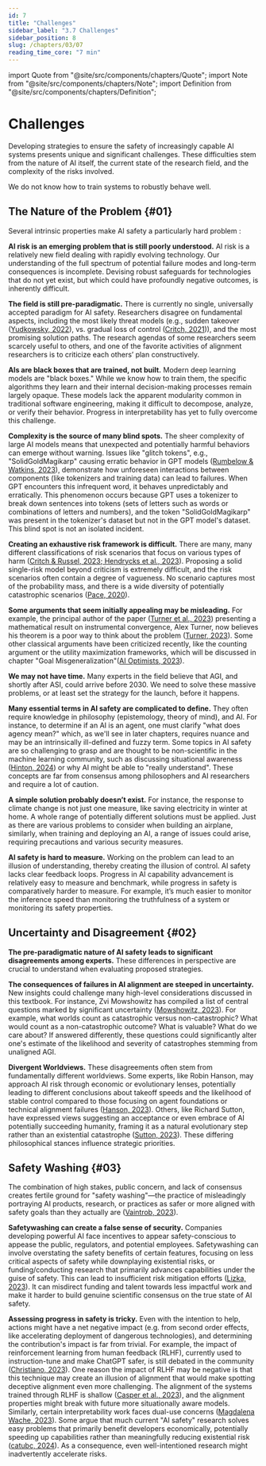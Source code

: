 ```yaml
---
id: 7
title: "Challenges"
sidebar_label: "3.7 Challenges"
sidebar_position: 8
slug: /chapters/03/07
reading_time_core: "7 min"
---
```

import Quote from "@site/src/components/chapters/Quote";
import Note from "@site/src/components/chapters/Note";
import Definition from "@site/src/components/chapters/Definition";

# Challenges

Developing strategies to ensure the safety of increasingly capable AI systems presents unique and significant challenges. These difficulties stem from the nature of AI itself, the current state of the research field, and the complexity of the risks involved.

<Quote speaker="Anthropic" position="" date="2023" source="([Anthropic, 2023](https://www.anthropic.com/news/core-views-on-ai-safety))">

We do not know how to train systems to robustly behave well.

</Quote>

## The Nature of the Problem {#01}

Several intrinsic properties make AI safety a particularly hard problem :

**AI risk is an emerging problem that is still poorly understood.** AI risk is a relatively new field dealing with rapidly evolving technology. Our understanding of the full spectrum of potential failure modes and long-term consequences is incomplete. Devising robust safeguards for technologies that do not yet exist, but which could have profoundly negative outcomes, is inherently difficult.

**The field is still pre-paradigmatic.** There is currently no single, universally accepted paradigm for AI safety. Researchers disagree on fundamental aspects, including the most likely threat models (e.g., sudden takeover ([Yudkowsky, 2022](https://www.alignmentforum.org/posts/uMQ3cqWDPHhjtiesc/agi-ruin-a-list-of-lethalities)), vs. gradual loss of control ([Critch, 2021](https://www.alignmentforum.org/posts/LpM3EAakwYdS6aRKf/what-multipolar-failure-looks-like-and-robust-agent-agnostic))), and the most promising solution paths. The research agendas of some researchers seem scarcely useful to others, and one of the favorite activities of alignment researchers is to criticize each others’ plan constructively.

**AIs are black boxes that are trained, not built.** Modern deep learning models are "black boxes." While we know how to train them, the specific algorithms they learn and their internal decision-making processes remain largely opaque. These models lack the apparent modularity common in traditional software engineering, making it difficult to decompose, analyze, or verify their behavior. Progress in interpretability has yet to fully overcome this challenge.

**Complexity is the source of many blind spots.** The sheer complexity of large AI models means that unexpected and potentially harmful behaviors can emerge without warning. Issues like "glitch tokens", e.g., "SolidGoldMagikarp" causing erratic behavior in GPT models ([Rumbelow & Watkins, 2023](https://www.alignmentforum.org/posts/aPeJE8bSo6rAFoLqg/solidgoldmagikarp-plus-prompt-generation)), demonstrate how unforeseen interactions between components (like tokenizers and training data) can lead to failures. When GPT encounters this infrequent word, it behaves unpredictably and erratically. This phenomenon occurs because GPT uses a tokenizer to break down sentences into tokens (sets of letters such as words or combinations of letters and numbers), and the token "SolidGoldMagikarp" was present in the tokenizer's dataset but not in the GPT model's dataset. This blind spot is not an isolated incident.

**Creating an exhaustive risk framework is difficult.** There are many, many different classifications of risk scenarios that focus on various types of harm ([Critch & Russel, 2023](https://arxiv.org/abs/2306.06924);[ Hendrycks et al., 2023](https://arxiv.org/abs/2306.12001)). Proposing a solid single-risk model beyond criticism is extremely difficult, and the risk scenarios often contain a degree of vagueness. No scenario captures most of the probability mass, and there is a wide diversity of potentially catastrophic scenarios ([Pace, 2020](https://www.lesswrong.com/posts/6jkGf5WEKMpMFXZp2/what-failure-looks-like-distilling-the-discussion)).

**Some arguments that seem initially appealing may be misleading.** For example, the principal author of the paper ([Turner et al., 2023](https://arxiv.org/abs/1912.01683)) presenting a mathematical result on instrumental convergence, Alex Turner, now believes his theorem is a poor way to think about the problem ([Turner, 2023](https://www.lesswrong.com/posts/dqSwccGTWyBgxrR58/turntrout-s-shortform-feed?commentId=Sw89AxHGJ5j7E7ETf)). Some other classical arguments have been criticized recently, like the counting argument or the utility maximization frameworks, which will be discussed in chapter "Goal Misgeneralization"([AI Optimists, 2023](https://optimists.ai/2023/11/28/ai-is-easy-to-control/)).

**We may not have time.** Many experts in the field believe that AGI, and shortly after ASI, could arrive before 2030. We need to solve these massive problems, or at least set the strategy for the launch, before it happens.

**Many essential terms in AI safety are complicated to define.** They often require knowledge in philosophy (epistemology, theory of mind), and AI. For instance, to determine if an AI is an agent, one must clarify "what does agency mean?" which, as we'll see in later chapters, requires nuance and may be an intrinsically ill-defined and fuzzy term. Some topics in AI safety are so challenging to grasp and are thought to be non-scientific in the machine learning community, such as discussing situational awareness ([Hinton, 2024](https://www.youtube.com/watch?v=N1TEjTeQeg0)) or why AI might be able to "really understand". These concepts are far from consensus among philosophers and AI researchers and require a lot of caution.

**A simple solution probably doesn’t exist.** For instance, the response to climate change is not just one measure, like saving electricity in winter at home. A whole range of potentially different solutions must be applied. Just as there are various problems to consider when building an airplane, similarly, when training and deploying an AI, a range of issues could arise, requiring precautions and various security measures.

**AI safety is hard to measure.** Working on the problem can lead to an illusion of understanding, thereby creating the illusion of control. AI safety lacks clear feedback loops. Progress in AI capability advancement is relatively easy to measure and benchmark, while progress in safety is comparatively harder to measure. For example, it’s much easier to monitor the inference speed than monitoring the truthfulness of a system or monitoring its safety properties.

## Uncertainty and Disagreement {#02}

**The pre-paradigmatic nature of AI safety leads to significant disagreements among experts.** These differences in perspective are crucial to understand when evaluating proposed strategies.

**The consequences of failures in AI alignment are steeped in uncertainty.** New insights could challenge many high-level considerations discussed in this textbook. For instance, Zvi Mowshowitz has compiled a list of central questions marked by significant uncertainty ([Mowshowitz, 2023](https://thezvi.substack.com/p/the-crux-list)). For example, what worlds count as catastrophic versus non-catastrophic? What would count as a non-catastrophic outcome? What is valuable? What do we care about? If answered differently, these questions could significantly alter one's estimate of the likelihood and severity of catastrophes stemming from unaligned AGI.

**Divergent Worldviews.** These disagreements often stem from fundamentally different worldviews. Some experts, like Robin Hanson, may approach AI risk through economic or evolutionary lenses, potentially leading to different conclusions about takeoff speeds and the likelihood of stable control compared to those focusing on agent foundations or technical alignment failures ([Hanson, 2023](https://www.overcomingbias.com/p/ai-risk-again)). Others, like Richard Sutton, have expressed views suggesting an acceptance or even embrace of AI potentially succeeding humanity, framing it as a natural evolutionary step rather than an existential catastrophe ([Sutton, 2023](https://www.youtube.com/watch?v=NgHFMolXs3U)). These differing philosophical stances influence strategic priorities.

## Safety Washing {#03}

The combination of high stakes, public concern, and lack of consensus creates fertile ground for "safety washing"—the practice of misleadingly portraying AI products, research, or practices as safer or more aligned with safety goals than they actually are ([Vaintrob, 2023](https://www.lesswrong.com/posts/PY3HEHc5fMQkTrQo4/beware-safety-washing)).

**Safetywashing can create a false sense of security.** Companies developing powerful AI face incentives to appear safety-conscious to appease the public, regulators, and potential employees. Safetywashing can involve overstating the safety benefits of certain features, focusing on less critical aspects of safety while downplaying existential risks, or funding/conducting research that primarily advances capabilities under the guise of safety. This can lead to insufficient risk mitigation efforts ([Lizka, 2023](https://forum.effectivealtruism.org/posts/f2qojPr8NaMPo2KJC/beware-safety-washing)). It can misdirect funding and talent towards less impactful work and make it harder to build genuine scientific consensus on the true state of AI safety.

**Assessing progress in safety is tricky.** Even with the intention to help, actions might have a net negative impact (e.g. from second order effects, like accelerating deployment of dangerous technologies), and determining the contribution's impact is far from trivial. For example, the impact of reinforcement learning from human feedback (RLHF), currently used to instruction-tune and make ChatGPT safer, is still debated in the community ([Christiano, 2023](https://www.alignmentforum.org/posts/vwu4kegAEZTBtpT6p/thoughts-on-the-impact-of-rlhf-research)). One reason the impact of RLHF may be negative is that this technique may create an illusion of alignment that would make spotting deceptive alignment even more challenging. The alignment of the systems trained through RLHF is shallow ([Casper et al., 2023](https://arxiv.org/abs/2307.15217)), and the alignment properties might break with future more situationally aware models. Similarly, certain interpretability work faces dual-use concerns ([Magdalena Wache, 2023](https://www.lesswrong.com/posts/x2n7mBLryDXuLwGhx/technical-ai-safety-research-landscape-slides)). Some argue that much current "AI safety" research solves easy problems that primarily benefit developers economically, potentially speeding up capabilities rather than meaningfully reducing existential risk ([catubc, 2024](https://www.lesswrong.com/posts/vkzmbf4Mve4GNyJaF/the-case-for-stopping-ai-safety-research)). As a consequence, even well-intentioned research might inadvertently accelerate risks.